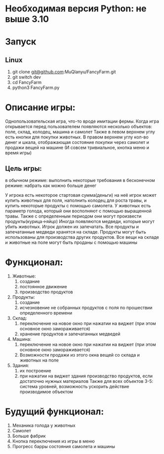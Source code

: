 # Необходимая версия Python: не выше 3.10
# Запуск
## Linux
1) git clone git@github.com:MuQlanyu/FancyFarm.git
2) git switch dev
3) cd FancyFarm
4) python3 FancyFarm.py
# Описание игры:
Однопользовательская игра, что-то вроде имитации фермы.
Когда игра открывается перед пользователем появляются несколько объектов: поле, склад, колодец, машина и самолет
Также в левом верхнем углу есть кнопки для покупки животных. В правом верхнем углу кол-во денег и шкала, отображающая состояние покупки через самолет и продажи вещей на машине
(И совсем тривиальное, кнопка меню и время игры)

## Цель игры:
 в обычном режиме: выполнить некоторые требования
 в бесконечном режиме: набрать как можно больше денег

У игрока есть некоторое стартовая сумма(деньги) на неё игрок может купить животных для поля, наполнить колодец для роста травы, и купить некоторые продукты с помощью самолета.
У животных есть параметр голода, который они восполняют с помощью выращенной травы. Также с определенным периодом они могут произвести продукты(курица->яйцо)
Иногда появляются медведи, которые могут убить животных. Игрок должен их запечатать.
Все продукты и запечатанные медведи хранятся на складе.
Продукты могут быть использованы для производства других продуктов.
Все вещи на складе и животные на поле могут быть проданы с помощью машины

# Функционал:
1) Животные: 
   1) создание
   2) постоянное движение
   3) производство продуктов
2) Продукты: 
   1) создание
   2) исчезновение не собранных продуктов с поля по прошествии определенного времени
3) Склад:
    1) переключение на новое окно при нажатии на виджет (при этом основное окно замораживается)
    2) хранение продуктов и запечатанных медведей
4) Машина:
    1) переключение на новое окно при нажатии на виджет (при этом основное окно замораживается)
    2) Возможности продажи из этого окна вещей со склада и животных на поле
5) Здания:
    1) их построение
    2) при нажатии на виджет здания производство продуктов, если достаточно нужных материалов
Также для всех объектов 3-5: система уровней, возможность ускорить действие производимое объектом
   
# Будущий функционал:
1) Механика голода у животных
2) Самолет
3) Больше фабрик
4) Кнопка переключения из игры в меню
5) Прогресс барры состояния самолета и машины
